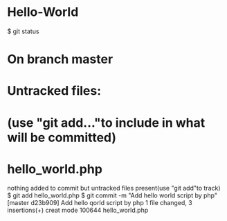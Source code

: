 # Hello-World
<?php
   echo "Hello World";
?>
$ git status
# On branch master
# Untracked files:
# (use "git add<file>..."to include in what will be committed)
#   
#    hello_world.php
  nothing added to commit but untracked files present(use "git add"to track)
$ git add hello_world.php
$ git commit -m "Add hello world script by php"
[master d23b909] Add hello qorld script by php
 1 file changed, 3 insertions(+)
   creat mode 100644 hello_world.php
